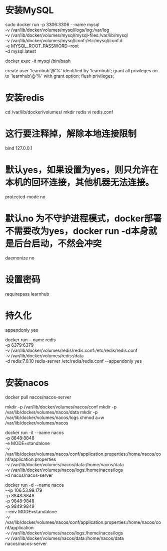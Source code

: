# 安装MySQL
sudo docker run -p 3306:3306 --name mysql \
-v /var/lib/docker/volumes/mysql/logs/log:/var/log \
-v /var/lib/docker/volumes/mysql/mysql-files:/var/lib/mysql \
-v /var/lib/docker/volumes/mysql/conf:/etc/mysql/conf.d \
-e MYSQL_ROOT_PASSWORD=root \
-d mysql:latest

docker exec -it mysql /bin/bash

create user 'learnhub'@'%' identified  by 'learnhub';
grant all privileges on *.* to 'learnhub'@'%' with grant option;
flush privileges;

# 安装redis
cd /var/lib/docker/volumes/
mkdir redis
vi redis.conf

# 这行要注释掉，解除本地连接限制
bind 127.0.0.1 
# 默认yes，如果设置为yes，则只允许在本机的回环连接，其他机器无法连接。
protected-mode no
# 默认no 为不守护进程模式，docker部署不需要改为yes，docker run -d本身就是后台启动，不然会冲突
daemonize no 
# 设置密码
requirepass learnhub
# 持久化
appendonly yes 


docker run --name redis \
-p 6379:6379 \
-v /var/lib/docker/volumes/redis/redis.conf:/etc/redis/redis.conf \
-v /var/lib/docker/volumes/redis:/data \
-d redis:7.0.10 redis-server /etc/redis/redis.conf --appendonly yes


# 安装nacos
docker pull nacos/nacos-server

mkdir -p /var/lib/docker/volumes/nacos/conf
mkdir -p /var/lib/docker/volumes/nacos/data
mkdir -p /var/lib/docker/volumes/nacos/logs
chmod a+w /var/lib/docker/volumes/nacos

docker run -it --name nacos \
-p 8848:8848 \
-e MODE=standalone \
-v /var/lib/docker/volumes/nacos/conf/application.properties:/home/nacos/conf/application.properties \
-v /var/lib/docker/volumes/nacos/data:/home/nacos/data \
-v /var/lib/docker/volumes/nacos/logs:/home/nacos/logs \
-d nacos/nacos-server

docker run -d --name nacos \
--ip 106.53.99.179 \
-p 8848:8848 \
-p 9848:9848 \
-p 9849:9849 \
--env MODE=standalone \
-v /var/lib/docker/volumes/nacos/conf/application.properties:/home/nacos/conf/application \
-v /var/lib/docker/volumes/nacos/logs:/home/nacos/logs \
-v /var/lib/docker/volumes/nacos/data:/home/nacos/data \
nacos/nacos-server



